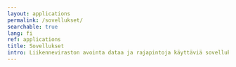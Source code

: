 ```yaml
---
layout: applications
permalink: /sovellukset/
searchable: true
lang: fi
ref: applications
title: Sovellukset
intro: Liikenneviraston avointa dataa ja rajapintoja käyttäviä sovelluksia
---
```

